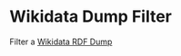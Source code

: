 # Wikidata Dump Filter

Filter a [Wikidata RDF Dump](https://www.mediawiki.org/wiki/Wikibase/Indexing/RDF_Dump_Format) 
